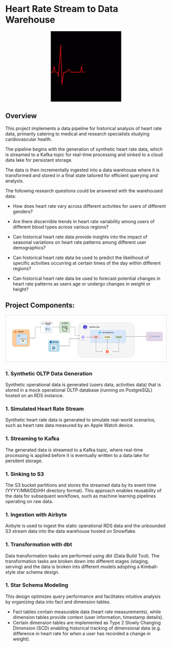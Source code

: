 # Heart Rate Stream to Data Warehouse

<p align="center">
    <img src="docs/img/hr-gif.gif" alt="Heart rate animation" />
</p>

## Overview

This project implements a data pipeline for historical analysis of heart rate data, primarily catering to medical and research specialists studying cardiovascular health. 

The pipeline begins with the generation of synthetic heart rate data, which is streamed to a Kafka topic for real-time processing and sinked to a cloud data lake for persistant storage. 

The data is then incrementally ingested into a data warehouse where it is transformed and stored in a final state tailored for efficient querying and analysis.

The following research questions could be answered with the warehoused data:

- How does heart rate vary across different activities for users of different genders?

- Are there discernible trends in heart rate variability among users of different blood types across various regions?

- Can historical heart rate data provide insights into the impact of seasonal variations on heart rate patterns among different user demographics?

- Can historical heart rate data be used to predict the likelihood of specific activities occurring at certain times of the day within different regions?

- Can historical heart rate data be used to forecast potential changes in heart rate patterns as users age or undergo changes in weight or height?

## Project Components:

<img src="docs/img/architecture.png" alt="Architecture diagram" />

### 1. Synthetic OLTP Data Generation 

Synthetic operational data is generated (users data, activities data) that is stored in a mock operational OLTP database (running on PostgreSQL) hosted on an RDS instance.  

### 1. Simulated Heart Rate Stream

 Synthetic heart rate data is generated to simulate real-world scenarios, such as heart rate data measured by an Apple Watch device. 

### 1. Streaming to Kafka

The generated data is streamed to a Kafka topic, where real-time processing is applied before it is eventually written to a data lake for persitent storage.

### 1. Sinking to S3

The S3 bucket partitions and stores the streamed data by its event time (YYYY/MM/DD/HH directory format). This approach enables reusability of the data for subsequent workflows, such as machine learning pipelines operating on raw data. 

### 1. Ingestion with Airbyte

Airbyte is used to ingest the static operational RDS data and the unbounded S3 stream data into the data warehouse hosted on Snowflake.

### 1. Transformation with dbt

Data transformation tasks are performed using dbt (Data Build Tool). The transformation tasks are broken down into different stages (staging, serving) and the data is broken into different models adopting a Kimball-style star schema design.

### 1. Star Schema Modeling

This design optimizes query performance and facilitates intuitive analysis by organizing data into fact and dimension tables. 

- Fact tables contain measurable data (heart rate measurements), while dimension tables provide context (user information, timestamp details). 
- Certain dimension tables are implemented as Type 2 Slowly Changing Dimension (SCD) enabling historical tracking of dimensional data (e.g. difference in heart rate for when a user has recorded a change in weight). 

